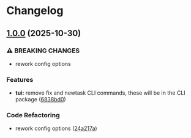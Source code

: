 # Changelog

## [1.0.0](https://github.com/louis-thevenet/vault-tasks/compare/tui-v0.13.0...tui-v1.0.0) (2025-10-30)


### ⚠ BREAKING CHANGES

* rework config options

### Features

* **tui:** remove fix and newtask CLI commands, these will be in the CLI package ([6838bd0](https://github.com/louis-thevenet/vault-tasks/commit/6838bd03a2b0fdb32d751143ceb182726ef88a99))


### Code Refactoring

* rework config options ([24a217a](https://github.com/louis-thevenet/vault-tasks/commit/24a217a56874bcf989ca4d4bf6297e01ddeaa384))
